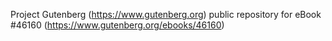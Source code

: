 Project Gutenberg (https://www.gutenberg.org) public repository for eBook #46160 (https://www.gutenberg.org/ebooks/46160)
